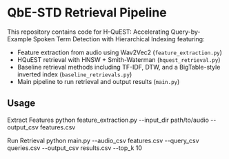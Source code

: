 # QbE-STD Retrieval Pipeline

This repository contains code for H-QuEST: Accelerating Query-by-Example Spoken Term Detection with Hierarchical Indexing featuring:

- Feature extraction from audio using Wav2Vec2 (`feature_extraction.py`)
- HQuEST retrieval with HNSW + Smith-Waterman (`hquest_retrieval.py`)
- Baseline retrieval methods including TF-IDF, DTW, and a BigTable-style inverted index (`baseline_retrievals.py`)
- Main pipeline to run retrieval and output results (`main.py`)

## Usage
Extract Features
python feature_extraction.py --input_dir path/to/audio --output_csv features.csv

Run Retrieval 
python main.py --audio_csv features.csv --query_csv queries.csv --output_csv results.csv --top_k 10




